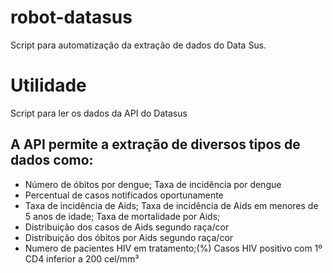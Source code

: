 # robot-datasus
Script para automatização da extração de dados do Data Sus.

# Utilidade
Script para ler os dados da API do Datasus 

## A API permite a extração de diversos tipos de dados como:

* Número de óbitos por dengue; Taxa de incidência por dengue
* Percentual de casos notificados oportunamente
* Taxa de incidência de Aids; Taxa de incidência de Aids em menores de 5 anos de idade; Taxa de mortalidade por Aids; 
* Distribuição dos casos de Aids segundo raça/cor
* Distribuição dos óbitos por Aids segundo raça/cor
* Numero de pacientes HIV em tratamento;(%) Casos HIV positivo com 1º CD4 inferior a 200 cel/mm³
